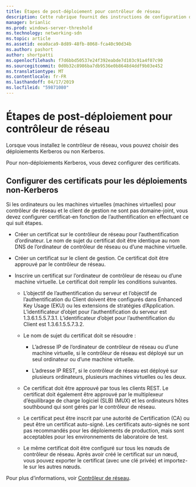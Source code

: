 ```yaml
---
title: Étapes de post-déploiement pour contrôleur de réseau
description: Cette rubrique fournit des instructions de configuration de certificat pour les déploiements non Kerberos du contrôleur de réseau dans Windows Server 2016 Datacenter.
manager: brianlic
ms.prod: windows-server-threshold
ms.technology: networking-sdn
ms.topic: article
ms.assetid: eea0aca9-8d89-48fb-8068-fca40c90d34b
ms.author: pashort
author: shortpatti
ms.openlocfilehash: f7d6bbd50537e24f392eabde7d103c91a4f07c90
ms.sourcegitcommit: 0d0b32c8986ba7db9536e0b8648d4ddf9b03e452
ms.translationtype: MT
ms.contentlocale: fr-FR
ms.lasthandoff: 04/17/2019
ms.locfileid: "59871080"
---
```

# <a name="post-deployment-steps-for-network-controller"></a>Étapes de post-déploiement pour contrôleur de réseau

Lorsque vous installez le contrôleur de réseau, vous pouvez choisir des déploiements Kerberos ou non Kerberos.

Pour non\-déploiements Kerberos, vous devez configurer des certificats.

## <a name="configure-certificates-for-non-kerberos-deployments"></a>Configurer des certificats pour les déploiements non-Kerberos

Si les ordinateurs ou les machines virtuelles \(machines virtuelles\) pour contrôleur de réseau et le client de gestion ne sont pas domaine\-joint, vous devez configurer certificat\-en fonction de l’authentification en effectuant ce qui suit étapes.

- Créer un certificat sur le contrôleur de réseau pour l’authentification d’ordinateur. Le nom de sujet du certificat doit être identique au nom DNS de l’ordinateur de contrôleur de réseau ou d’une machine virtuelle.

- Créer un certificat sur le client de gestion. Ce certificat doit être approuvé par le contrôleur de réseau.
  
- Inscrire un certificat sur l’ordinateur de contrôleur de réseau ou d’une machine virtuelle. Le certificat doit remplir les conditions suivantes.
  
    -  L’objectif de l’authentification du serveur et l’objectif de l’authentification du Client doivent être configurés dans Enhanced Key Usage \(EKU\) ou les extensions de stratégies d’Application. L’identificateur d’objet pour l’authentification du serveur est 1.3.6.1.5.5.7.3.1. L’identificateur d’objet pour l’authentification du Client est 1.3.6.1.5.5.7.3.2.
  
    - Le nom de sujet du certificat doit se résoudre :
  
        - L’adresse IP de l’ordinateur de contrôleur de réseau ou d’une machine virtuelle, si le contrôleur de réseau est déployé sur un seul ordinateur ou d’une machine virtuelle.

        - L’adresse IP REST, si le contrôleur de réseau est déployé sur plusieurs ordinateurs, plusieurs machines virtuelles ou les deux.
  
    - Ce certificat doit être approuvé par tous les clients REST. Le certificat doit également être approuvé par le multiplexeur d’équilibrage de charge logiciel (SLB) (MUX) et les ordinateurs hôtes southbound qui sont gérés par le contrôleur de réseau.
  
    - Le certificat peut être inscrit par une autorité de Certification (CA) ou peut être un certificat auto-signé. Les certificats auto-signés ne sont pas recommandés pour les déploiements de production, mais sont acceptables pour les environnements de laboratoire de test.
  
    - Le même certificat doit être configuré sur tous les nœuds de contrôleur de réseau. Après avoir créé le certificat sur un nœud, vous pouvez exporter le certificat (avec une clé privée) et importez-le sur les autres nœuds.

Pour plus d’informations, voir [Contrôleur de réseau](Network-Controller.md).
